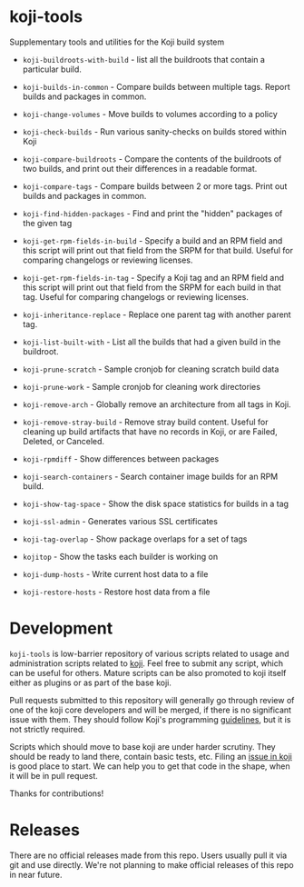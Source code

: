 # koji-tools

Supplementary tools and utilities for the Koji build system

* `koji-buildroots-with-build` - list all the buildroots that contain a
  particular build.

* `koji-builds-in-common` - Compare builds between multiple tags. Report
  builds and packages in common.

* `koji-change-volumes` - Move builds to volumes according to a policy

* `koji-check-builds` - Run various sanity-checks on builds stored
  within Koji

* `koji-compare-buildroots` - Compare the contents of the buildroots of
  two builds, and print out their differences in a readable format.

* `koji-compare-tags` - Compare builds between 2 or more tags. Print out
  builds and packages in common.

* `koji-find-hidden-packages` - Find and print the "hidden" packages of
  the given tag

* `koji-get-rpm-fields-in-build` - Specify a build and an RPM field and
  this script will print out that field from the SRPM for that build.
  Useful for comparing changelogs or reviewing licenses.

* `koji-get-rpm-fields-in-tag` - Specify a Koji tag and an RPM field and
  this script will print out that field from the SRPM for each build in
  that tag.  Useful for comparing changelogs or reviewing licenses.

* `koji-inheritance-replace` - Replace one parent tag with another
  parent tag.

* `koji-list-built-with` - List all the builds that had a given build in
  the buildroot.

* `koji-prune-scratch` - Sample cronjob for cleaning scratch build data

* `koji-prune-work` - Sample cronjob for cleaning work directories

* `koji-remove-arch` - Globally remove an architecture from all tags in
  Koji.

* `koji-remove-stray-build` - Remove stray build content. Useful for
  cleaning up build artifacts that have no records in Koji, or are
  Failed, Deleted, or Canceled.

* `koji-rpmdiff` - Show differences between packages

* `koji-search-containers` - Search container image builds for an RPM build.

* `koji-show-tag-space` - Show the disk space statistics for builds in a
  tag

* `koji-ssl-admin` - Generates various SSL certificates

* `koji-tag-overlap` - Show package overlaps for a set of tags

* `kojitop` - Show the tasks each builder is working on

* `koji-dump-hosts` - Write current host data to a file

* `koji-restore-hosts` - Restore host data from a file

# Development

`koji-tools` is low-barrier repository of various scripts related to usage and
administration scripts related to [koji](https://pagure.io/koji/). Feel free to
submit any script, which can be useful for others. Mature scripts can be also
promoted to koji itself either as plugins or as part of the base koji.

Pull requests submitted to this repository will generally go through review of
one of the koji core developers and will be merged, if there is no significant
issue with them. They should follow Koji's programming
[guidelines](https://docs.pagure.org/koji/writing_koji_code/), but it is not
strictly required.

Scripts which should move to base koji are under harder scrutiny. They should be
ready to land there, contain basic tests, etc. Filing an [issue in
koji](https://pagure.io/koji/new_issue) is good place to start. We can help you
to get that code in the shape, when it will be in pull request.

Thanks for contributions!

# Releases

There are no official releases made from this repo. Users usually pull it via
git and use directly. We're not planning to make official releases of this repo
in near future.

